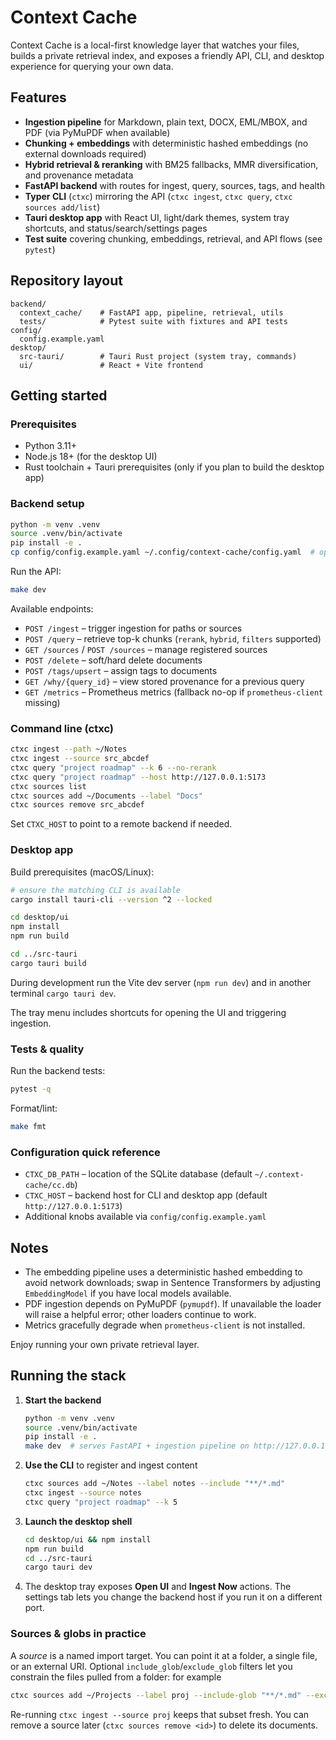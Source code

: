 # Context Cache

Context Cache is a local-first knowledge layer that watches your files, builds a private retrieval index, and exposes a friendly API, CLI, and desktop experience for querying your own data.

## Features

- **Ingestion pipeline** for Markdown, plain text, DOCX, EML/MBOX, and PDF (via PyMuPDF when available)
- **Chunking + embeddings** with deterministic hashed embeddings (no external downloads required)
- **Hybrid retrieval & reranking** with BM25 fallbacks, MMR diversification, and provenance metadata
- **FastAPI backend** with routes for ingest, query, sources, tags, and health
- **Typer CLI** (`ctxc`) mirroring the API (`ctxc ingest`, `ctxc query`, `ctxc sources add/list`)
- **Tauri desktop app** with React UI, light/dark themes, system tray shortcuts, and status/search/settings pages
- **Test suite** covering chunking, embeddings, retrieval, and API flows (see `pytest`)

## Repository layout

```
backend/
  context_cache/    # FastAPI app, pipeline, retrieval, utils
  tests/            # Pytest suite with fixtures and API tests
config/
  config.example.yaml
desktop/
  src-tauri/        # Tauri Rust project (system tray, commands)
  ui/               # React + Vite frontend
```

## Getting started

### Prerequisites

- Python 3.11+
- Node.js 18+ (for the desktop UI)
- Rust toolchain + Tauri prerequisites (only if you plan to build the desktop app)

### Backend setup

```bash
python -m venv .venv
source .venv/bin/activate
pip install -e .
cp config/config.example.yaml ~/.config/context-cache/config.yaml  # optional overrides
```

Run the API:

```bash
make dev
```

Available endpoints:

- `POST /ingest` – trigger ingestion for paths or sources
- `POST /query` – retrieve top-k chunks (`rerank`, `hybrid`, `filters` supported)
- `GET /sources` / `POST /sources` – manage registered sources
- `POST /delete` – soft/hard delete documents
- `POST /tags/upsert` – assign tags to documents
- `GET /why/{query_id}` – view stored provenance for a previous query
- `GET /metrics` – Prometheus metrics (fallback no-op if `prometheus-client` missing)

### Command line (ctxc)

```bash
ctxc ingest --path ~/Notes
ctxc ingest --source src_abcdef
ctxc query "project roadmap" --k 6 --no-rerank
ctxc query "project roadmap" --host http://127.0.0.1:5173
ctxc sources list
ctxc sources add ~/Documents --label "Docs"
ctxc sources remove src_abcdef
```

Set `CTXC_HOST` to point to a remote backend if needed.

### Desktop app

Build prerequisites (macOS/Linux):

```bash
# ensure the matching CLI is available
cargo install tauri-cli --version ^2 --locked

cd desktop/ui
npm install
npm run build

cd ../src-tauri
cargo tauri build
```

During development run the Vite dev server (`npm run dev`) and in another terminal `cargo tauri dev`.

The tray menu includes shortcuts for opening the UI and triggering ingestion.

### Tests & quality

Run the backend tests:

```bash
pytest -q
```

Format/lint:

```bash
make fmt
```

### Configuration quick reference

- `CTXC_DB_PATH` – location of the SQLite database (default `~/.context-cache/cc.db`)
- `CTXC_HOST` – backend host for CLI and desktop app (default `http://127.0.0.1:5173`)
- Additional knobs available via `config/config.example.yaml`

## Notes

- The embedding pipeline uses a deterministic hashed embedding to avoid network downloads; swap in Sentence Transformers by adjusting `EmbeddingModel` if you have local models available.
- PDF ingestion depends on PyMuPDF (`pymupdf`). If unavailable the loader will raise a helpful error; other loaders continue to work.
- Metrics gracefully degrade when `prometheus-client` is not installed.

Enjoy running your own private retrieval layer.

## Running the stack

1. **Start the backend**
   ```bash
   python -m venv .venv
   source .venv/bin/activate
   pip install -e .
   make dev  # serves FastAPI + ingestion pipeline on http://127.0.0.1:5173
   ```
2. **Use the CLI** to register and ingest content
   ```bash
   ctxc sources add ~/Notes --label notes --include "**/*.md"
   ctxc ingest --source notes
   ctxc query "project roadmap" --k 5
   ```
3. **Launch the desktop shell**
   ```bash
   cd desktop/ui && npm install
   npm run build
   cd ../src-tauri
   cargo tauri dev
   ```
4. The desktop tray exposes **Open UI** and **Ingest Now** actions. The settings tab lets you change the backend host if you run it on a different port.

### Sources & globs in practice

A *source* is a named import target. You can point it at a folder, a single file, or an external URI. Optional `include_glob`/`exclude_glob` filters let you constrain the files pulled from a folder: for example

```bash
ctxc sources add ~/Projects --label proj --include-glob "**/*.md" --exclude-glob "**/archive/**"
```

Re-running `ctxc ingest --source proj` keeps that subset fresh. You can remove a source later (`ctxc sources remove <id>`) to delete its documents.
